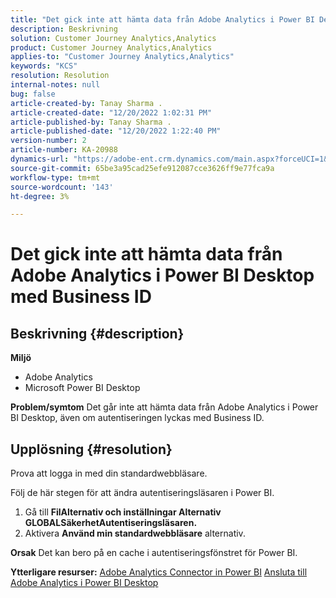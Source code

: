 ```yaml
---
title: "Det gick inte att hämta data från Adobe Analytics i Power BI Desktop med Business ID"
description: Beskrivning
solution: Customer Journey Analytics,Analytics
product: Customer Journey Analytics,Analytics
applies-to: "Customer Journey Analytics,Analytics"
keywords: "KCS"
resolution: Resolution
internal-notes: null
bug: false
article-created-by: Tanay Sharma .
article-created-date: "12/20/2022 1:02:31 PM"
article-published-by: Tanay Sharma .
article-published-date: "12/20/2022 1:22:40 PM"
version-number: 2
article-number: KA-20988
dynamics-url: "https://adobe-ent.crm.dynamics.com/main.aspx?forceUCI=1&pagetype=entityrecord&etn=knowledgearticle&id=5bb15c8e-6680-ed11-81ac-6045bd006239"
source-git-commit: 65be3a95cad25efe912087cce3626ff9e77fca9a
workflow-type: tm+mt
source-wordcount: '143'
ht-degree: 3%

---
```


# Det gick inte att hämta data från Adobe Analytics i Power BI Desktop med Business ID

## Beskrivning {#description}


<b>Miljö</b>

- Adobe Analytics
- Microsoft Power BI Desktop




<b>Problem/symtom</b>
Det går inte att hämta data från Adobe Analytics i Power BI Desktop, även om autentiseringen lyckas med Business ID.


## Upplösning {#resolution}


Prova att logga in med din standardwebbläsare.

Följ de här stegen för att ändra autentiseringsläsaren i Power BI.

1. Gå till <b>Fil</b><b>Alternativ och inställningar </b> <b>Alternativ </b> <b>GLOBAL</b><b>Säkerhet</b><b>Autentiseringsläsaren.</b>
2. Aktivera <b>Använd min standardwebbläsare</b> alternativ.


<b>Orsak</b>
Det kan bero på en cache i autentiseringsfönstret för Power BI.

<b>Ytterligare resurser:</b>
[Adobe Analytics Connector in Power BI](https://experienceleague.adobe.com/docs/analytics-learn/tutorials/integrations/power-bi/adobe-analytics-connector-in-power-bi.html?lang=en)
[Ansluta till Adobe Analytics i Power BI Desktop](https://learn.microsoft.com/en-us/power-bi/connect-data/desktop-connect-adobe-analytics)
